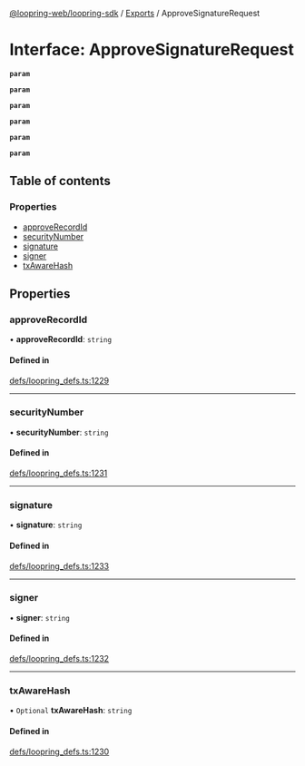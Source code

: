 [@loopring-web/loopring-sdk](../README.md) / [Exports](../modules.md) / ApproveSignatureRequest

# Interface: ApproveSignatureRequest

**`param`**

**`param`**

**`param`**

**`param`**

**`param`**

**`param`**

## Table of contents

### Properties

- [approveRecordId](ApproveSignatureRequest.md#approverecordid)
- [securityNumber](ApproveSignatureRequest.md#securitynumber)
- [signature](ApproveSignatureRequest.md#signature)
- [signer](ApproveSignatureRequest.md#signer)
- [txAwareHash](ApproveSignatureRequest.md#txawarehash)

## Properties

### approveRecordId

• **approveRecordId**: `string`

#### Defined in

[defs/loopring_defs.ts:1229](https://github.com/Loopring/loopring_sdk/blob/2ea32ee/src/defs/loopring_defs.ts#L1229)

___

### securityNumber

• **securityNumber**: `string`

#### Defined in

[defs/loopring_defs.ts:1231](https://github.com/Loopring/loopring_sdk/blob/2ea32ee/src/defs/loopring_defs.ts#L1231)

___

### signature

• **signature**: `string`

#### Defined in

[defs/loopring_defs.ts:1233](https://github.com/Loopring/loopring_sdk/blob/2ea32ee/src/defs/loopring_defs.ts#L1233)

___

### signer

• **signer**: `string`

#### Defined in

[defs/loopring_defs.ts:1232](https://github.com/Loopring/loopring_sdk/blob/2ea32ee/src/defs/loopring_defs.ts#L1232)

___

### txAwareHash

• `Optional` **txAwareHash**: `string`

#### Defined in

[defs/loopring_defs.ts:1230](https://github.com/Loopring/loopring_sdk/blob/2ea32ee/src/defs/loopring_defs.ts#L1230)
